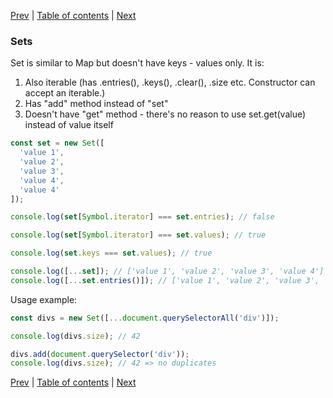 [Prev](15-WeakMaps.md) | [Table of contents](https://github.com/gadyonysh/es2015-presentation#ecmascript-2015) | [Next](17-WeakSet.md)

### Sets

Set is similar to Map but doesn't have keys - values only. It is:

1. Also iterable (has .entries(), .keys(), .clear(), .size etc. Constructor can accept an iterable.)
2. Has "add" method instead of "set"
3. Doesn't have "get" method - there's no reason to use set.get(value) instead of value itself

```js
const set = new Set([
  'value 1',
  'value 2',
  'value 3',
  'value 4',
  'value 4'
]);

console.log(set[Symbol.iterator] === set.entries); // false

console.log(set[Symbol.iterator] === set.values); // true

console.log(set.keys === set.values); // true

console.log([...set]); // ['value 1', 'value 2', 'value 3', 'value 4']
console.log([...set.entries()]); // ['value 1', 'value 2', 'value 3', 'value 4']
```

Usage example:
```js
const divs = new Set([...document.querySelectorAll('div')]);

console.log(divs.size); // 42

divs.add(document.querySelector('div'));
console.log(divs.size); // 42 => no duplicates
```

[Prev](15-WeakMaps.md) | [Table of contents](https://github.com/gadyonysh/es2015-presentation#ecmascript-2015) | [Next](17-WeakSet.md)